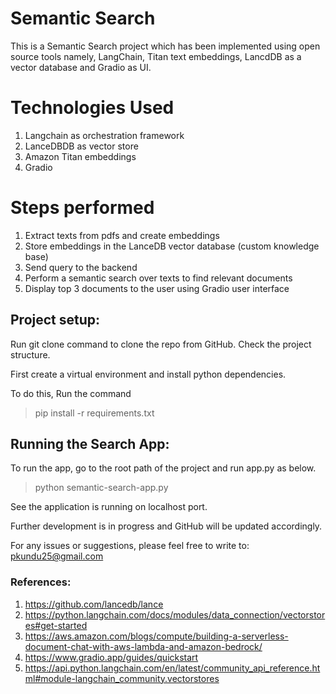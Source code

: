 # Semantic Search

This is a Semantic Search project which has been implemented using open source tools namely, LangChain, Titan text embeddings, LancdDB as a vector database and Gradio as UI.

# Technologies Used
1. Langchain as orchestration framework
2. LanceDBDB as vector store
3. Amazon Titan embeddings
4. Gradio 

# Steps performed
1. Extract texts from pdfs and create embeddings
2. Store embeddings in the LanceDB vector database (custom knowledge base)
3. Send query to the backend 
4. Perform a semantic search over texts to find relevant documents
5. Display top 3 documents to the user using Gradio user interface

## Project setup:

Run git clone command to clone the repo from GitHub. Check the project structure.

First create a virtual environment and install python dependencies. 

To do this, Run the command

> pip install -r requirements.txt

## Running the Search App:

To run the app, go to the root path of the project and run app.py as below.

> python semantic-search-app.py

See the application is running on localhost port. 

 
Further development is in progress and GitHub will be updated accordingly. 

For any issues or suggestions, please feel free to write to: pkundu25@gmail.com

### References:
1. https://github.com/lancedb/lance
2. https://python.langchain.com/docs/modules/data_connection/vectorstores#get-started
3. https://aws.amazon.com/blogs/compute/building-a-serverless-document-chat-with-aws-lambda-and-amazon-bedrock/
4. https://www.gradio.app/guides/quickstart
5. https://api.python.langchain.com/en/latest/community_api_reference.html#module-langchain_community.vectorstores